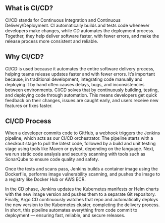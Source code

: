 ## What is CI/CD?
CI/CD stands for Continuous Integration and Continuous Delivery/Deployment.
CI automatically builds and tests code whenever developers make changes, while CD automates the deployment process.
Together, they help deliver software faster, with fewer errors, and make the release process more consistent and reliable.

## Why CI/CD?
CI/CD is used because it automates the entire software delivery process, helping teams release updates faster and with fewer errors.
It’s important because, in traditional development, integrating code manually and deploying it by hand often causes delays, bugs, and inconsistencies between environments. CI/CD solves that by continuously building, testing, and deploying code through automation.
This means developers get quick feedback on their changes, issues are caught early, and users receive new features or fixes faster.

## CI/CD Process
When a developer commits code to GitHub, a webhook triggers the Jenkins pipeline, which acts as our CI/CD orchestrator.
The pipeline starts with a checkout stage to pull the latest code, followed by a build and unit testing stage using tools like Maven or pytest, depending on the language. Next, we run static code analysis and security scanning with tools such as SonarQube to ensure code quality and safety.

Once the tests and scans pass, Jenkins builds a container image using the Dockerfile, performs image vulnerability scanning, and pushes the image to a registry like Docker Hub or AWS ECR.

In the CD phase, Jenkins updates the Kubernetes manifests or Helm charts with the new image version and pushes them to a separate Git repository.
Finally, Argo CD continuously watches that repo and automatically deploys the new version to the Kubernetes cluster, completing the delivery process.
In short, this pipeline automates everything from code commit to deployment — ensuring fast, reliable, and secure releases.